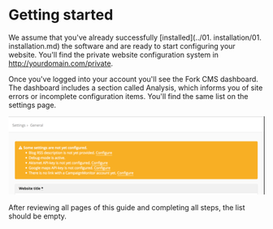 # Getting started

We assume that you've already successfully [installed](../01. installation/01. installation.md) the software and are ready to start configuring your website. You'll find the private website configuration system in http://yourdomain.com/private.

Once you've logged into your account you'll see the Fork CMS dashboard. The dashboard includes a section called Analysis, which informs you of site errors or incomplete configuration items. You'll find the same list on the settings page.

![Analytics](./assets/analyses.png)

After reviewing all pages of this guide and completing all steps, the list should be empty.
